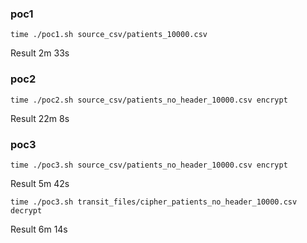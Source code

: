 

### poc1
`time ./poc1.sh source_csv/patients_10000.csv`

Result 2m 33s

### poc2
`time ./poc2.sh source_csv/patients_no_header_10000.csv encrypt`

Result 22m 8s

### poc3
`time ./poc3.sh source_csv/patients_no_header_10000.csv encrypt`

Result 5m 42s

`time ./poc3.sh transit_files/cipher_patients_no_header_10000.csv decrypt`

Result 6m 14s
